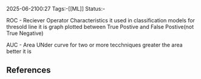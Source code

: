 2025-06-2100:27
Tags:-[[ML]] 
Status:-

ROC - Reciever Operator Characteristics 
it used in classification models for thresold line it is graph plotted between True Postive and False Postive(not True Negative) 

AUC - Area UNder curve
for two or more tecchniques greater the area better it is 





## References